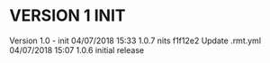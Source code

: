 
VERSION 1  INIT
===============

   Version 1.0 - init
      04/07/2018 15:33  1.0.7  nits
         f1f12e2 Update .rmt.yml
      04/07/2018 15:07  1.0.6  initial release